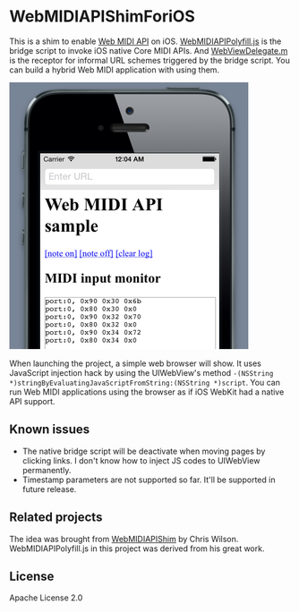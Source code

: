 WebMIDIAPIShimForiOS
====================
This is a shim to enable [Web MIDI API](https://dvcs.w3.org/hg/audio/raw-file/tip/midi/specification.html) on iOS. [WebMIDIAPIPolyfill.js](WebMIDIAPIPolyfill/WebMIDIAPIPolyfill.js) is the bridge script to invoke iOS native Core MIDI APIs. And [WebViewDelegate.m](WebMIDIAPIPolyfill/WebViewDelegate.m) is the receptor for informal URL schemes triggered by the bridge script. You can build a hybrid Web MIDI application with using them.

![sample screen](images/sample_screen.png)

When launching the project, a simple web browser will show. It uses JavaScript injection hack by using the UIWebView's method `-(NSString *)stringByEvaluatingJavaScriptFromString:(NSString *)script`. You can run Web MIDI applications using the browser as if iOS WebKit had a native API support.

Known issues
--------------------
* The native bridge script will be deactivate when moving pages by clicking links. I don't know how to inject JS codes to UIWebView permanently.
* Timestamp parameters are not supported so far. It'll be supported in future release.

Related projects
--------------------
The idea was brought from [WebMIDIAPIShim](https://github.com/cwilso/WebMIDIAPIShim) by Chris Wilson. WebMIDIAPIPolyfill.js in this project was derived from his great work.

License
--------------------
Apache License 2.0
